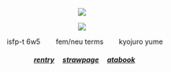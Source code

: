 <div align="center">
<img src="https://komarev.com/ghpvc/?username=kyostro&label=>ᴗ<&color=000000" /> 
<div align="center">

<p align="center">
<p align="center"> 

<img src="https://i.imgur.com/gBfzJU5.png" />
<p align="center"> 
 ‎ ‎ ‎ ‎isfp-t 6w5 ‎ ‎ ‎ ‎ ‎ ‎ ‎  fem/neu terms ‎ ‎ ‎ ‎ ‎ ‎ ‎  kyojuro yume

  ##### ‎‎ ‎‎ ‎ ‎[rentry](https://rentry.co/kyojuro-rengoku) ‎ ‎‎  ‎‎ ‎‎ [strawpage](https://kyodraw.straw.page/) ‎ ‎‎  ‎‎ ‎‎ [atabook](https://kyostro.atabook.org/)
